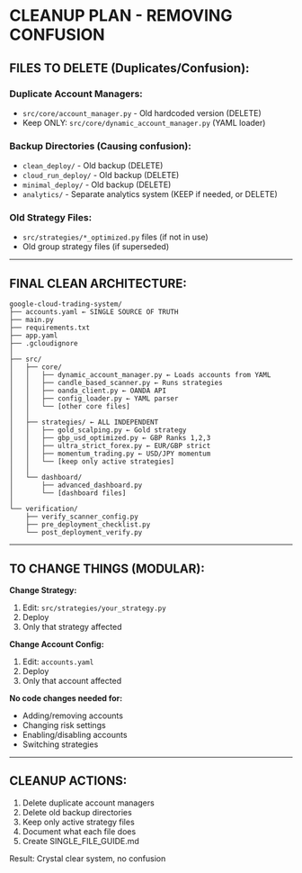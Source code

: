 # CLEANUP PLAN - REMOVING CONFUSION

## FILES TO DELETE (Duplicates/Confusion):

### Duplicate Account Managers:
- `src/core/account_manager.py` - Old hardcoded version (DELETE)
- Keep ONLY: `src/core/dynamic_account_manager.py` (YAML loader)

### Backup Directories (Causing confusion):
- `clean_deploy/` - Old backup (DELETE)
- `cloud_run_deploy/` - Old backup (DELETE)
- `minimal_deploy/` - Old backup (DELETE)
- `analytics/` - Separate analytics system (KEEP if needed, or DELETE)

### Old Strategy Files:
- `src/strategies/*_optimized.py` files (if not in use)
- Old group strategy files (if superseded)

---

## FINAL CLEAN ARCHITECTURE:

```
google-cloud-trading-system/
├── accounts.yaml ← SINGLE SOURCE OF TRUTH
├── main.py
├── requirements.txt
├── app.yaml
├── .gcloudignore
│
├── src/
│   ├── core/
│   │   ├── dynamic_account_manager.py ← Loads accounts from YAML
│   │   ├── candle_based_scanner.py ← Runs strategies
│   │   ├── oanda_client.py ← OANDA API
│   │   ├── config_loader.py ← YAML parser
│   │   └── [other core files]
│   │
│   ├── strategies/ ← ALL INDEPENDENT
│   │   ├── gold_scalping.py ← Gold strategy
│   │   ├── gbp_usd_optimized.py ← GBP Ranks 1,2,3
│   │   ├── ultra_strict_forex.py ← EUR/GBP strict
│   │   ├── momentum_trading.py ← USD/JPY momentum
│   │   └── [keep only active strategies]
│   │
│   └── dashboard/
│       ├── advanced_dashboard.py
│       └── [dashboard files]
│
└── verification/
    ├── verify_scanner_config.py
    ├── pre_deployment_checklist.py
    └── post_deployment_verify.py
```

---

## TO CHANGE THINGS (MODULAR):

**Change Strategy:**
1. Edit: `src/strategies/your_strategy.py`
2. Deploy
3. Only that strategy affected

**Change Account Config:**
1. Edit: `accounts.yaml`
2. Deploy
3. Only that account affected

**No code changes needed for:**
- Adding/removing accounts
- Changing risk settings
- Enabling/disabling accounts
- Switching strategies

---

## CLEANUP ACTIONS:

1. Delete duplicate account managers
2. Delete old backup directories
3. Keep only active strategy files
4. Document what each file does
5. Create SINGLE_FILE_GUIDE.md

Result: Crystal clear system, no confusion


